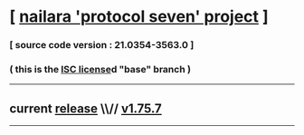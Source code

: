 
# [ [nailara 'protocol seven' project](http://nailara.network/) ]

### [ source code version : 21.0354-3563.0 ]

### ( this is the [ISC license](license)d "base" branch )
---
## current [release](https://github.com/taekiten/nailara/releases) \\\\// [v1.75.7](https://github.com/taekiten/nailara/releases/tag/v1.75.7)
---
